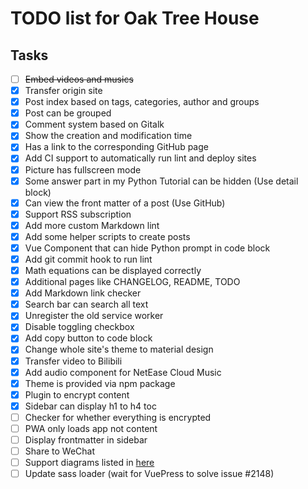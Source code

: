 # TODO list for Oak Tree House

## Tasks

- [ ] <del>Embed videos and musics</del>
- [x] Transfer origin site
- [x] Post index based on tags, categories, author and groups
- [x] Post can be grouped
- [x] Comment system based on Gitalk
- [x] Show the creation and modification time
- [x] Has a link to the corresponding GitHub page
- [x] Add CI support to automatically run lint and deploy sites
- [x] Picture has fullscreen mode
- [x] Some answer part in my Python Tutorial can be hidden (Use detail block)
- [x] Can view the front matter of a post (Use GitHub)
- [x] Support RSS subscription
- [x] Add more custom Markdown lint
- [x] Add some helper scripts to create posts
- [x] Vue Component that can hide Python prompt in code block
- [x] Add git commit hook to run lint
- [x] Math equations can be displayed correctly
- [x] Additional pages like CHANGELOG, README, TODO
- [x] Add Markdown link checker
- [x] Search bar can search all text
- [x] Unregister the old service worker
- [x] Disable toggling checkbox
- [x] Add copy button to code block
- [x] Change whole site's theme to material design
- [x] Transfer video to Bilibili
- [x] Add audio component for NetEase Cloud Music
- [x] Theme is provided via npm package
- [x] Plugin to encrypt content
- [x] Sidebar can display h1 to h4 toc
- [ ] Checker for whether everything is encrypted
- [ ] PWA only loads app not content
- [ ] Display frontmatter in sidebar
- [ ] Share to WeChat
- [ ] Support diagrams listed in [here](https://medium.com/technical-writing-is-easy/diagrams-in-documentation-markdown-guide-4e78419e8d2f)
- [ ] Update sass loader (wait for VuePress to solve issue #2148)
